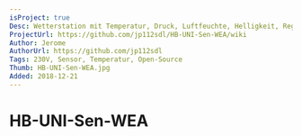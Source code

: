 ```yaml
---
isProject: true
Desc: Wetterstation mit Temperatur, Druck, Luftfeuchte, Helligkeit, Regen, Wind uvm.
ProjectUrl: https://github.com/jp112sdl/HB-UNI-Sen-WEA/wiki
Author: Jerome
AuthorUrl: https://github.com/jp112sdl
Tags: 230V, Sensor, Temperatur, Open-Source
Thumb: HB-UNI-Sen-WEA.jpg
Added: 2018-12-21
---
```


# HB-UNI-Sen-WEA
